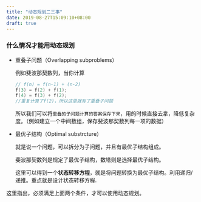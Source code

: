 ```yaml
---
title: "动态规划二三事"
date: 2019-08-27T15:09:10+08:00
draft: true
---
```


### 什么情况才能用动态规划

- 重叠子问题（Overlapping subproblems）

  例如斐波那契数列，当你计算

  ```c
  // f(n) = f(n-1) + (n-2)
  f(3) = f(2) + f(1);
  f(4) = f(3) + f(2);
  //重复计算了f(2)，所以这里就有了重叠子问题
  ```

  所以我们可以将``重叠的子问题计算的答案保存下来``，用的时候直接去拿，降低复杂度。（例如建立一个中间数组，保存斐波那契数列每一项的数据）

- 最优子结构（Optimal substrcture）

  就是说一个问题，可以拆分为子问题，并且有最优子结构组成。

  斐波那契数列是规定了最优子结构，数塔则是选择最优子结构。

  这里可以得到一个**状态转移方程**，就是将问题转换为最优子结构。利用递归/递推。重点就是设计状态转移方程.

这里指出，必须满足上面两个条件，才可以使用动态规划。